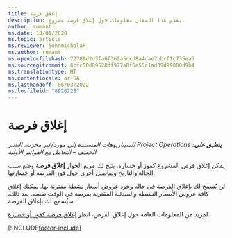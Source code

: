 ```yaml
---
title: إغلاق فرصة
description: يقدم هذا المقال معلومات حول إغلاق فرصة مشروع.
author: rumant
ms.date: 10/01/2020
ms.topic: article
ms.reviewer: johnmichalak
ms.author: rumant
ms.openlocfilehash: 72789d2d3fa6f362a5ccd8a4dae7bbcf1c735ea3
ms.sourcegitcommit: 6cfc50d89528df977a8f6a55c1ad39d99800d9b4
ms.translationtype: HT
ms.contentlocale: ar-SA
ms.lasthandoff: 06/03/2022
ms.locfileid: "8920228"
---
```

# <a name="close-an-opportunity"></a>إغلاق فرصة

_**ينطبق علي:** ‏‫Project Operations للسيناريوهات المستندة إلى مورد/غير مخزنة‬، ‏‫النشر الخفيف – التعامل مع الفواتير الأولية‬_

يمكن إغلاق فرص المشروع كفوز أو خسارة. يتيح لك مربع الحوار **إغلاق فرصة** وضع سبب الحالة والتاريخ وتفاصيل أخرى حول فوز الفرصة أو خسارتها.

لن يُسمح لك بإغلاق الفرصة في حاله وجود عروض أسعار نشطة مقترنة بها. يمكنك إغلاق كافة عروض الأسعار النشطة والمبدئية المقترنة بفرصة في الوقت نفسه. بعد ذلك، سيُسمح لك بإغلاق الفرصة.

لمزيد من المعلومات العامة حول إغلاق الفرص، انظر [إغلاق فرصة كفوز أو خسارة](/dynamics365/sales-enterprise/close-opportunity-won-lost-sales).


[!INCLUDE[footer-include](../includes/footer-banner.md)]